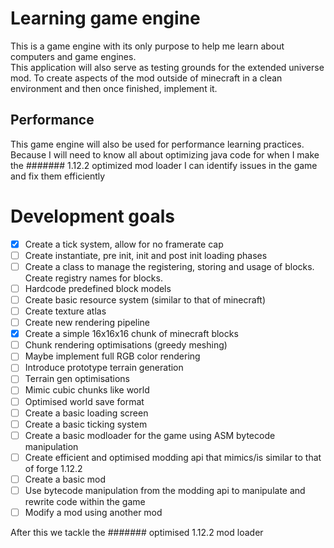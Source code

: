 # Learning game engine  
This is a game engine with its only purpose to help me learn about computers and game engines.  
This application will also serve as testing grounds for the extended universe mod. To create aspects of the mod outside of minecraft in a clean environment and then once finished, implement it.  

## Performance  
This game engine will also be used for performance learning practices. Because I will need to know all about optimizing java code for when I make the ####### 1.12.2 optimized mod loader I can identify issues in the game and fix them efficiently

# Development goals
- [x] Create a tick system, allow for no framerate cap
- [ ] Create instantiate, pre init, init and post init loading phases
- [ ] Create a class to manage the registering, storing and usage of blocks. Create registry names for blocks.
- [ ] Hardcode predefined block models
- [ ] Create basic resource system (similar to that of minecraft)
- [ ] Create texture atlas
- [ ] Create new rendering pipeline
- [x] Create a simple 16x16x16 chunk of minecraft blocks
- [ ] Chunk rendering optimisations (greedy meshing)
- [ ] Maybe implement full RGB color rendering
- [ ] Introduce prototype terrain generation
- [ ] Terrain gen optimisations
- [ ] Mimic cubic chunks like world
- [ ] Optimised world save format
- [ ] Create a basic loading screen
- [ ] Create a basic ticking system
- [ ] Create a basic modloader for the game using ASM bytecode manipulation
- [ ] Create efficient and optimised modding api that mimics/is similar to that of forge 1.12.2
- [ ] Create a basic mod
- [ ] Use bytecode manipulation from the modding api to manipulate and rewrite code within the game
- [ ] Modify a mod using another mod

After this we tackle the ####### optimised 1.12.2 mod loader